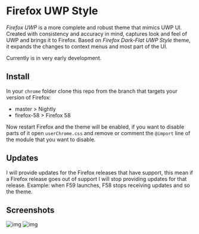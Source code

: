 # Firefox UWP Style

*Firefox UWP* is a more complete and robust theme that mimics UWP UI. Created with consistency and accuracy in mind, captures look and feel of UWP and brings it to Firefox. Based on *Firefox Dark-Flat UWP Style* theme, it expands the changes to context menus and most part of the UI.

Currently is in very early development.

## Install

In your `chrome` folder clone this repo from the branch that targets your version of Firefox:
- master > Nightly
- firefox-58 > Firefox 58

Now restart Firefox and the theme will be enabled, if you want to disable parts of it open `userChrome.css` and remove or comment the `@import` line of the module that you want to disable.

## Updates

I will provide updates for the Firefox releases that have support, this mean if a Firefox release goes out of support I will stop providing updates for that release. Example: when F59 launches, F58 stops receiving updates and so the theme.

## Screenshots

![img](https://puu.sh/zjMCd/0280547365.png)
![img](https://puu.sh/zjMEr/143cceb18f.png)
